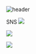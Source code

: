 ![header](https://capsule-render.vercel.app/api?type=cylinder&color=faecc3&height=200&section=header&text=EUXZII&fontSize=80)

SNS
<a href="https://blog.naver.com/zoooz0616" target="_blank"><img src="https://img.shields.io/badge/NaverBlog-1EC800?style=flat-square&logo=Naver&logoColor=white"/></a>

<a href="https://www.instagram.com/qq_rlozi/" target="_blank"><img src="https://img.shields.io/badge/Instagram-E4405F?style=flat-square&logo=Instagram&logoColor=white"/></a>

<a href="https://exuzii.tistory.com/" target="_blank"><img src="https://img.shields.io/badge/Tistory-000000?style=flat-square&logo=Tistory&logoColor=white"/></a>






<!--
**zoooz0616/zoooz0616** is a ✨ _special_ ✨ repository because its `README.md` (this file) appears on your GitHub profile.

Here are some ideas to get you started:

- 🔭 I’m currently working on ...
- 🌱 I’m currently learning ...
- 👯 I’m looking to collaborate on ...
- 🤔 I’m looking for help with ...
- 💬 Ask me about ...
- 📫 How to reach me: ...
- 😄 Pronouns: ...
- ⚡ Fun fact: ...
-->


